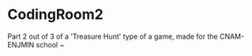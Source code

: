 # CodingRoom2
Part 2 out of 3 of a 'Treasure Hunt' type of a game, made for the CNAM-ENJMIN school ~ 
